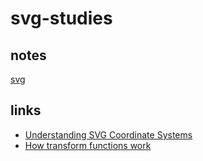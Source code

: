 # svg-studies

## notes
[svg](http://suxxus.github.io/studies/svg-units.html)

## links
* [Understanding SVG Coordinate Systems](https://sarasoueidan.com/blog/svg-coordinate-systems/)
* [How transform functions work](https://css-tricks.com/transforms-on-svg-elements/)
